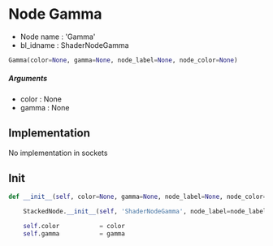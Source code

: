# Node Gamma

- Node name : 'Gamma'
- bl_idname : ShaderNodeGamma


``` python
Gamma(color=None, gamma=None, node_label=None, node_color=None)
```
##### Arguments

- color : None
- gamma : None

## Implementation

No implementation in sockets

## Init

``` python
def __init__(self, color=None, gamma=None, node_label=None, node_color=None):

    StackedNode.__init__(self, 'ShaderNodeGamma', node_label=node_label, node_color=node_color)

    self.color           = color
    self.gamma           = gamma
```
